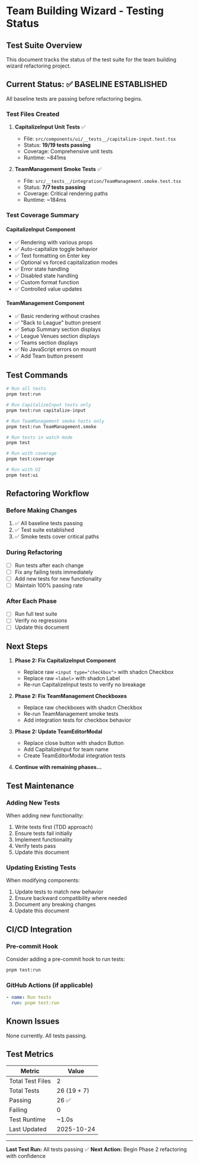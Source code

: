 # Team Building Wizard - Testing Status

## Test Suite Overview

This document tracks the status of the test suite for the team building wizard refactoring project.

## Current Status: ✅ BASELINE ESTABLISHED

All baseline tests are passing before refactoring begins.

### Test Files Created

1. **CapitalizeInput Unit Tests** ✅
   - File: `src/components/ui/__tests__/capitalize-input.test.tsx`
   - Status: **19/19 tests passing**
   - Coverage: Comprehensive unit tests
   - Runtime: ~841ms

2. **TeamManagement Smoke Tests** ✅
   - File: `src/__tests__/integration/TeamManagement.smoke.test.tsx`
   - Status: **7/7 tests passing**
   - Coverage: Critical rendering paths
   - Runtime: ~184ms

### Test Coverage Summary

#### CapitalizeInput Component
- ✅ Rendering with various props
- ✅ Auto-capitalize toggle behavior
- ✅ Text formatting on Enter key
- ✅ Optional vs forced capitalization modes
- ✅ Error state handling
- ✅ Disabled state handling
- ✅ Custom format function
- ✅ Controlled value updates

#### TeamManagement Component
- ✅ Basic rendering without crashes
- ✅ "Back to League" button present
- ✅ Setup Summary section displays
- ✅ League Venues section displays
- ✅ Teams section displays
- ✅ No JavaScript errors on mount
- ✅ Add Team button present

## Test Commands

```bash
# Run all tests
pnpm test:run

# Run CapitalizeInput tests only
pnpm test:run capitalize-input

# Run TeamManagement smoke tests only
pnpm test:run TeamManagement.smoke

# Run tests in watch mode
pnpm test

# Run with coverage
pnpm test:coverage

# Run with UI
pnpm test:ui
```

## Refactoring Workflow

### Before Making Changes
1. ✅ All baseline tests passing
2. ✅ Test suite established
3. ✅ Smoke tests cover critical paths

### During Refactoring
- [ ] Run tests after each change
- [ ] Fix any failing tests immediately
- [ ] Add new tests for new functionality
- [ ] Maintain 100% passing rate

### After Each Phase
- [ ] Run full test suite
- [ ] Verify no regressions
- [ ] Update this document

## Next Steps

1. **Phase 2: Fix CapitalizeInput Component**
   - Replace raw `<input type="checkbox">` with shadcn Checkbox
   - Replace raw `<label>` with shadcn Label
   - Re-run CapitalizeInput tests to verify no breakage

2. **Phase 2: Fix TeamManagement Checkboxes**
   - Replace raw checkboxes with shadcn Checkbox
   - Re-run TeamManagement smoke tests
   - Add integration tests for checkbox behavior

3. **Phase 2: Update TeamEditorModal**
   - Replace close button with shadcn Button
   - Add CapitalizeInput for team name
   - Create TeamEditorModal integration tests

4. **Continue with remaining phases...**

## Test Maintenance

### Adding New Tests
When adding new functionality:
1. Write tests first (TDD approach)
2. Ensure tests fail initially
3. Implement functionality
4. Verify tests pass
5. Update this document

### Updating Existing Tests
When modifying components:
1. Update tests to match new behavior
2. Ensure backward compatibility where needed
3. Document any breaking changes
4. Update this document

## CI/CD Integration

### Pre-commit Hook
Consider adding a pre-commit hook to run tests:
```bash
pnpm test:run
```

### GitHub Actions (if applicable)
```yaml
- name: Run tests
  run: pnpm test:run
```

## Known Issues

None currently. All tests passing.

## Test Metrics

| Metric | Value |
|--------|-------|
| Total Test Files | 2 |
| Total Tests | 26 (19 + 7) |
| Passing | 26 ✅ |
| Failing | 0 |
| Test Runtime | ~1.0s |
| Last Updated | 2025-10-24 |

---

**Last Test Run:** All tests passing ✅
**Next Action:** Begin Phase 2 refactoring with confidence
